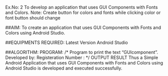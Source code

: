 Ex.No: 2 To develop an application that uses GUI Components with Fonts and Colors.
  Note: Create button for colors and fonts while clicking color or font button should change

##AIM:
  To create an application that uses GUI Components with Fonts and Colors using Android Studio.

##EQUIPMENTS REQUIRED:
Latest Version Android Studio

##ALGORITHM:
  PROGRAM:
/*
Program to print the text “GUIcomponent”.
Developed by:
Registeration Number :
*/
OUTPUT
RESULT
Thus a Simple Android Application that uses GUI Components with Fonts and Colors using Android Studio is developed and executed successfully.
